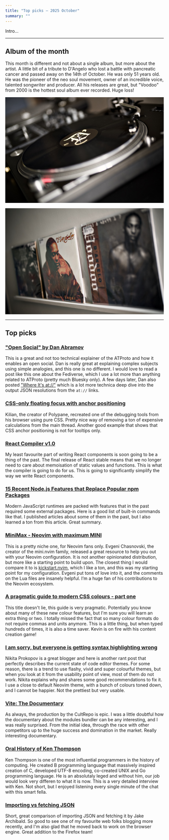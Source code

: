 ```yaml
---
title: "Top picks — 2025 October"
summary: ""
---
```


Intro...

---

## Album of the month

This month is different and not about a single album, but more about the artist. A little bit of a tribute to D'Angelo who lost a battle with pancreatic cancer and passed away on the 14th of October. He was only 51 years old. He was the pioneer of the neo soul movement, owner of an incredible voice, talented songwriter and producer. All his releases are great, but "Voodoo" from 2000 is the hottest soul album ever recorded. Huge loss!

![Record by D'Angelo spinning on the turntable](dangelo1.jpg)

![Three albums by D'Angelo next to each other](dangelo2.jpg)

---

## Top picks

### ["Open Social" by Dan Abramov](https://overreacted.io/open-social/)

This is a great and not too technical explainer of the ATProto and how it enables an open social. Dan is really great at explaining complex subjects using simple analogies, and this one is no different. I would love to read a post like this one about the Fediverse, which I use a lot more than anything related to ATProto (pretty much Bluesky only). A few days later, Dan also posted ["Where It's at://"](https://overreacted.io/where-its-at/) which is a lot more technica deep dive into the output JSON resolutions from the `at://` links.

### [CSS-only floating focus with anchor positioning](https://polypane.app/blog/css-only-floating-focus-with-anchor-positioning/)

Kilian, the creator of Polypane, recreated one of the debugging tools from his browser using pure CSS. Pretty nice way of removing a ton of expensive calculations from the main thread. Another good example that shows that CSS anchor positioning is not for tooltips only.

### [React Compiler v1.0](https://react.dev/blog/2025/10/07/react-compiler-1)

My least favourite part of writing React components is soon going to be a thing of the past. The final release of React stable means that we no longer need to care about memoisation of static values and functions. This is what the compiler is going to do for us. This is going to significantly simplify the way we write React components.

### [15 Recent Node.js Features that Replace Popular npm Packages](https://nodesource.com/blog/nodejs-features-replacing-npm-packages)

Modern JavaScript runtimes are packed with features that in the past required some external packages. Here is a good list of built-in commands like that. I published articles about some of them in the past, but I also learned a ton from this article. Great summary.

### [MiniMax - Neovim with maximum MINI](https://nvim-mini.org/blog/2025-10-13-announce-minimax.html)

This is a pretty niche one, for Neovim fans only. Evgeni Chasnovski, the creator of the mini.nvim family, released a great resource to help you out with your Neovim configuration. It is not another opinionated distribution, but more like a starting point to build upon. The closest thing I would compare it to is [kickstart.nvim](https://github.com/nvim-lua/kickstart.nvim), which I like a ton, and this was my starting point for my configuration. Evgeni put tons of love into it, and the comments on the Lua files are insanely helpful. I’m a huge fan of his contributions to the Neovim ecosystem.

### [A pragmatic guide to modern CSS colours - part one](https://piccalil.li/blog/a-pragmatic-guide-to-modern-css-colours-part-one/)

This title doesn't lie, this guide is very pragmatic. Potentially you know about many of these new colour features, but I'm sure you will learn an extra thing or two. I totally missed the fact that so many colour formats do not require commas and units anymore. This is a little thing, but when typed hundreds of times, it is also a time saver. Kevin is on fire with his content creation game!

### [I am sorry, but everyone is getting syntax highlighting wrong](https://tonsky.me/blog/syntax-highlighting/)

Nikita Prokopov is a great blogger and here is another rant post that perfectly describes the current state of code editor themes. For some reason, there is a trend to use flashy, vivid and super colourful themes, but when you look at it from the usability point of view, most of them do not work. Nikita explains why and shares some good recommendations to fix it. I use a close to default Neovim theme, with a bunch of colours toned down, and I cannot be happier. Not the prettiest but very usable.

### [Vite: The Documentary](https://youtu.be/bmWQqAKLgT4)

As always, the production by the CultRepo is epic. I was a little doubtful how the documentary about the modules bundler can be any interesting, and I was really surprised. From the initial idea, through the race with other competitors up to the huge success and domination in the market. Really interesting documentary.

### [Oral History of Ken Thompson](https://youtu.be/OmVHkL0IWk4)

Ken Thompson is one of the most influential programmers in the history of computing. He created B programming language that massively inspired creation of C, developed UTF-8 encoding, co-created UNIX and Go programming language. He is an absolutaly leged and without him, our job would look very differen to what it is now. This is a very detailed interview with Ken. Not short, but I enjoyed listening every single minute of the chat with this smart fella.

### [Importing vs fetching JSON](https://jakearchibald.com/2025/importing-vs-fetching-json/)

Short, great comparison of importing JSON and fetching it by Jake Archibald. So good to see one of my favourite web folks blogging more recently, and I'm also glad that he moved back to work on the browser engine. Great addition to the Firefox team!
